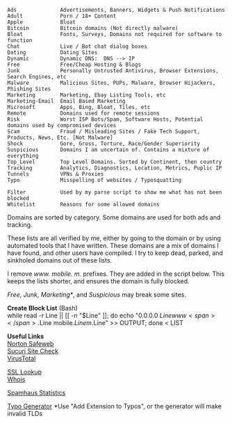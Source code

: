     Ads              Advertisements, Banners, Widgets & Push Notifications  
    Adult            Porn / 18+ Content  
    Apple            Bloat
    Bitcoin          Bitcoin domains (Not directly malware)
    Bloat            Fonts, Surveys, Domains not required for software to function  
    Chat             Live / Bot chat dialog boxes  
    Dating           Dating Sites  
    Dynamic          Dynamic DNS:  DNS --> IP  
    Free             Free/Cheap Hosting & Blogs  
    Junk             Personally Untrusted Antivirus, Browser Extensions, Search Engines, etc  
    Malware          Malicious Sites, PUPs, Malware, Browser Hijackers, Phishing Sites  
    Marketing        Marketing, Ebay Listing Tools, etc  
    Marketing-Email  Email Based Marketing  
    Microsoft        Apps, Bing, Bloat, Tiles, etc  
    Remote           Domains used for remote sessions  
    Risk             Worst ISP Bots/Spam, Software Hosts, Potential domains used by compromised devices  
    Scam             Fraud / Misleading Sites / Fake Tech Support, Products, News, Etc. [Not Malware]  
    Shock            Gore, Gross, Torture, Race/Gender Superiority  
    Suspicious       Domains I am uncertain of. Contains a mixture of everything  
    Top_Level        Top Level Domains. Sorted by Continent, then country
    Tracking         Analytics, Diagnostics, Location, Metrics, Puplic IP  
    Tunnels          VPNs & Proxies  
    Typo             Misspelling of websites / Typosquatting  
      
    Filter           Used by my parse script to show me what has not been blocked
    Whitelist        Reasons for some allowed domains  
  
Domains are sorted by category. Some domains are used for both ads and tracking.  
  
These lists are all verified by me, either by going to the domain or by using automated tools that I have written. These domains are a mix of domains I have found, and other users have compiled. I try to keep dead, parked, and sinkholed domains out of these lists.  
  
I remove _www<span></span>._ _mobile._ _m._  prefixes. They are added in the script below. This keeps the lists shorter, and ensures the domain is fully blocked.  
  
_Free_, _Junk_, _Marketing*_, and _Suspicious_ may break some sites.
  
**Create Block List**  (Bash)  
    while read -r Line || [[ -n "$Line" ]]; do echo "0.0.0.0 $Line www<span></span>.$Line mobile.$Line m.$Line" >> OUTPUT; done < LIST  
  
**Useful Links**  
[Norton Safeweb](https://safeweb.norton.com/)  
[Sucuri Site Check](https://sitecheck.sucuri.net/)  
[VirusTotal](https://www.virustotal.com/gui/home/url)  
  
[SSL Lookup](https://www.ultratools.com/tools/sslExam)  
[Whois](https://www.whois.com/whois/)  
  
[Spamhaus Statistics](https://www.spamhaus.org/statistics/countries/)  

[Typo Generator](http://domaincheckplugin.com/typo)  *Use "Add Extension to Typos", or the generator will make invalid TLDs  
